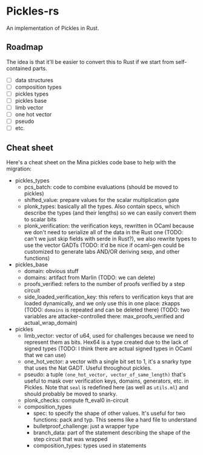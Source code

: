# Pickles-rs

An implementation of Pickles in Rust.

## Roadmap

The idea is that it'll be easier to convert this to Rust if we start from self-contained parts.

- [ ] data structures
- [ ] composition types
- [ ] pickles types
- [ ] pickles base
- [ ] limb vector
- [ ] one hot vector
- [ ] pseudo
- [ ] etc.

## Cheat sheet

Here's a cheat sheet on the Mina pickles code base to help with the migration:

* pickles_types
  * pcs_batch: code to combine evaluations (should be moved to pickles)
  * shifted_value: prepare values for the scalar multiplication gate 
  * plonk_types: basically all the types. Also contain specs, which describe the types (and their lengths) so we can easily convert them to scalar bits
  * plonk_verification: the verification keys, rewritten in OCaml because we don't need to serialize all of the data in the Rust one (TODO: can't we just skip fields with serde in Rust?), we also rewrite types to use the vector GADTs (TODO: it'd be nice if ocaml-gen could be customized to generate labs AND/OR deriving sexp, and other functions)
* pickles_base
  * domain: obvious stuff
  * domains: artifact from Marlin (TODO: we can delete)
  * proofs_verified: refers to the number of proofs verified by a step circuit
  * side_loaded_verification_key: this refers to verification keys that are loaded dynamically, and we only use this in one place: zkapps (TODO: `domains` is repeated and can be deleted there) (TODO: two variables are attacker-controlled there: max_proofs_verified and actual_wrap_domain)
* pickles
  * limb_vector: vector of u64, used for challenges because we need to represent them as bits. Hex64 is a type created due to the lack of signed types (TODO: I think there are actual signed types in OCaml that we can use)
  * one_hot_vector: a vector with a single bit set to 1, it's a snarky type that uses the Nat GADT. Useful throughout pickles.
  * pseudo: a tuple `(one_hot_vector, vector_of_same_length)` that's useful to mask over verification keys, domains, generators, etc. in Pickles. Note that `seal` is redefined here (as well as `utils.ml`) and should probably be moved to snarky.
  * plonk_checks: compute ft_eval0 in-circuit
  * composition_types
    * spec: to specify the shape of other values. It's useful for two functions: pack and typ. This seems like a hard file to understand
    * bulletproof_challenge: just a wrapper type
    * branch_data: part of the statement describing the shape of the step circuit that was wrapped 
    * composition_types: types used in statements
